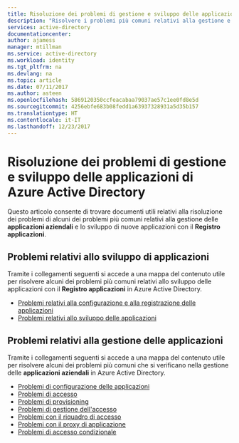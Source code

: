 ```yaml
---
title: Risoluzione dei problemi di gestione e sviluppo delle applicazioni di Azure Active Directory
description: "Risolvere i problemi più comuni relativi alla gestione e allo sviluppo delle applicazioni di Azure Active Directory"
services: active-directory
documentationcenter: 
author: ajamess
manager: mtillman
ms.service: active-directory
ms.workload: identity
ms.tgt_pltfrm: na
ms.devlang: na
ms.topic: article
ms.date: 07/11/2017
ms.author: asteen
ms.openlocfilehash: 5869120350ccfeacabaa79037ae57c1ee0fd8e5d
ms.sourcegitcommit: 4256ebfe683b08fedd1a63937328931a5d35b157
ms.translationtype: HT
ms.contentlocale: it-IT
ms.lasthandoff: 12/23/2017
---
```

# <a name="troubleshoot-azure-active-directory-application-management-and-development"></a>Risoluzione dei problemi di gestione e sviluppo delle applicazioni di Azure Active Directory
Questo articolo consente di trovare documenti utili relativi alla risoluzione dei problemi di alcuni dei problemi più comuni relativi alla gestione delle **applicazioni aziendali** e lo sviluppo di nuove applicazioni con il **Registro applicazioni**.

## <a name="problems-with-application-development"></a>Problemi relativi allo sviluppo di applicazioni
Tramite i collegamenti seguenti si accede a una mappa del contenuto utile per risolvere alcuni dei problemi più comuni relativi allo sviluppo delle applicazioni con il **Registro applicazioni** in Azure Active Directory.

* [Problemi relativi alla configurazione e alla registrazione delle applicazioni](active-directory-application-dev-config-content-map.md)
* [Problemi relativi allo sviluppo delle applicazioni](active-directory-application-dev-development-content-map.md)

## <a name="problems-with-application-management"></a>Problemi relativi alla gestione delle applicazioni
Tramite i collegamenti seguenti si accede a una mappa del contenuto utile per risolvere alcuni dei problemi più comuni che si verificano nella gestione delle **applicazioni aziendali** in Azure Active Directory.

* [Problemi di configurazione delle applicazioni](active-directory-application-config-content-map.md)
* [Problemi di accesso](active-directory-application-sign-in-content-map.md)
* [Problemi di provisioning](active-directory-application-provisioning-content-map.md)
* [Problemi di gestione dell'accesso](active-directory-application-access-content-map.md)
* [Problemi con il riquadro di accesso](active-directory-application-access-panel-content-map.md)
* [Problemi con il proxy di applicazione](active-directory-application-proxy-content-map.md)
* [Problemi di accesso condizionale](active-directory-application-conditional-access-content-map.md)
